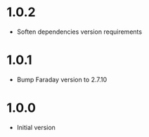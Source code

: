 # 1.0.2

* Soften dependencies version requirements

# 1.0.1

* Bump Faraday version to 2.7.10

# 1.0.0

* Initial version
